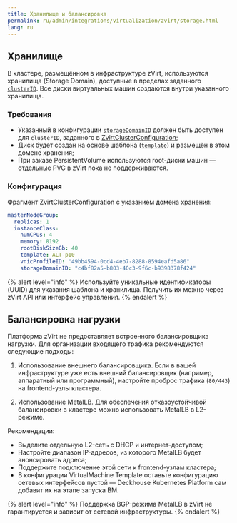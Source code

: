 ```yaml
---
title: Хранилище и балансировка
permalink: ru/admin/integrations/virtualization/zvirt/storage.html
lang: ru
---
```


## Хранилище

В кластере, размещённом в инфраструктуре zVirt, используются хранилища (Storage Domain), доступные в пределах заданного [`clusterID`](/modules/cloud-provider-zvirt/cluster_configuration.html#zvirtclusterconfiguration-clusterid). Все диски виртуальных машин создаются внутри указанного хранилища.

### Требования

- Указанный в конфигурации [`storageDomainID`](/modules/cloud-provider-zvirt/cluster_configuration.html#zvirtclusterconfiguration-masternodegroup-instanceclass-storagedomainid) должен быть доступен для `clusterID`, заданного в [ZvirtClusterConfiguration](/modules/cloud-provider-zvirt/cluster_configuration.html#zvirtclusterconfiguration);
- Диск будет создан на основе шаблона ([`template`](/modules/cloud-provider-zvirt/cluster_configuration.html#zvirtclusterconfiguration-masternodegroup-instanceclass-template)) и размещён в этом домене хранения;
- При заказе PersistentVolume используются root-диски машин — отдельные PVC в zVirt пока не поддерживаются.

### Конфигурация

Фрагмент ZvirtClusterConfiguration с указанием домена хранения:

```yaml
masterNodeGroup:
  replicas: 1
  instanceClass:
    numCPUs: 4
    memory: 8192
    rootDiskSizeGb: 40
    template: ALT-p10
    vnicProfileID: "49bb4594-0cd4-4eb7-8288-8594eafd5a86"
    storageDomainID: "c4bf82a5-b803-40c3-9f6c-b9398378f424"
```

{% alert level="info" %}
Используйте уникальные идентификаторы (UUID) для указания шаблона и хранилища. Получить их можно через zVirt API или интерфейс управления.
{% endalert %}

## Балансировка нагрузки

Платформа zVirt не предоставляет встроенного балансировщика нагрузки. Для организации входящего трафика рекомендуются следующие подходы:

1. Использование внешнего балансировщика. Если в вашей инфраструктуре уже есть внешний балансировщик (например, аппаратный или программный), настройте проброс трафика (`80/443`) на frontend-узлы кластера.

1. Использование MetalLB. Для обеспечения отказоустойчивой балансировки в кластере можно использовать MetalLB в L2-режиме.

Рекомендации:

- Выделите отдельную L2-сеть с DHCP и интернет-доступом;
- Настройте диапазон IP-адресов, из которого MetalLB будет анонсировать адреса;
- Поддержите подключение этой сети к frontend-узлам кластера;
- В конфигурации VirtualMachine Template оставьте конфигурацию сетевых интерфейсов пустой — Deckhouse Kubernetes Platform сам добавит их на этапе запуска ВМ.

{% alert level="info" %}
Поддержка BGP-режима MetalLB в zVirt не гарантируется и зависит от сетевой инфраструктуры.
{% endalert %}
